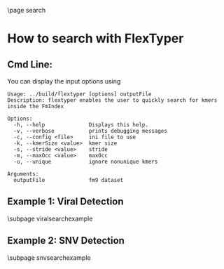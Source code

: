 \page search 

# How to search with FlexTyper 

## Cmd Line: 
You can display the input options using 

~~~~~~~~~~~~~~~~~~~~~{.html}
Usage: ../build/flextyper [options] outputFile
Description: flextyper enables the user to quickly search for kmers inside the FmIndex

Options:
  -h, --help              Displays this help.
  -v, --verbose           prints debugging messages
  -c, --config <file>     ini file to use
  -k, --kmerSize <value>  kmer size
  -s, --stride <value>    stride
  -m, --maxOcc <value>    maxOcc
  -u, --unique            ignore nonunique kmers

Arguments:
  outputFile              fm9 dataset
~~~~~~~~~~~~~~~~~~~~~

## Example 1: Viral Detection 

\subpage viralsearchexample 

## Example 2: SNV Detection

\subpage snvsearchexample